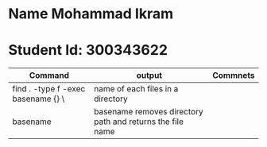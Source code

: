# Name Mohammad Ikram
# Student Id: 300343622

|Command|output|Commnets|
|--|--|--|
|find . -type f -exec basename {} \ |name of each files in a directory||
|basename |basename removes directory path and returns the file name||
